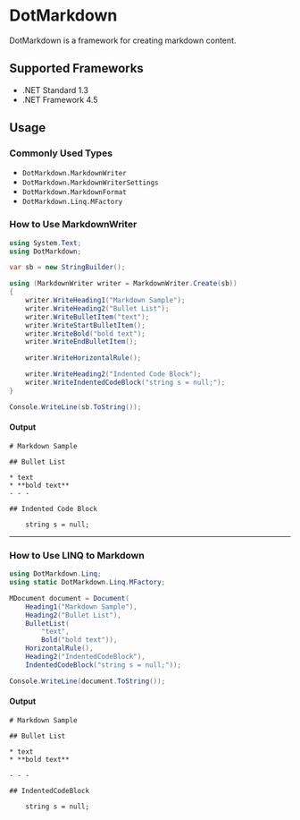 # DotMarkdown

DotMarkdown is a framework for creating markdown content.

## Supported Frameworks

* .NET Standard 1.3
* .NET Framework 4.5

## Usage 

### Commonly Used Types

* `DotMarkdown.MarkdownWriter`
* `DotMarkdown.MarkdownWriterSettings`
* `DotMarkdown.MarkdownFormat`
* `DotMarkdown.Linq.MFactory`

### How to Use MarkdownWriter

```csharp
using System.Text;
using DotMarkdown;

var sb = new StringBuilder();

using (MarkdownWriter writer = MarkdownWriter.Create(sb))
{
    writer.WriteHeading1("Markdown Sample");
    writer.WriteHeading2("Bullet List");
    writer.WriteBulletItem("text");
    writer.WriteStartBulletItem();
    writer.WriteBold("bold text");
    writer.WriteEndBulletItem();

    writer.WriteHorizontalRule();

    writer.WriteHeading2("Indented Code Block");
    writer.WriteIndentedCodeBlock("string s = null;");
}

Console.WriteLine(sb.ToString());
```

#### Output

```
# Markdown Sample

## Bullet List

* text
* **bold text**
- - -

## Indented Code Block

    string s = null;
```

- - -

### How to Use LINQ to Markdown

```csharp
using DotMarkdown.Linq;
using static DotMarkdown.Linq.MFactory;

MDocument document = Document(
    Heading1("Markdown Sample"),
    Heading2("Bullet List"),
    BulletList(
        "text",
        Bold("bold text")),
    HorizontalRule(),
    Heading2("IndentedCodeBlock"),
    IndentedCodeBlock("string s = null;"));

Console.WriteLine(document.ToString());
```

#### Output

```
# Markdown Sample

## Bullet List

* text
* **bold text**

- - -

## IndentedCodeBlock

    string s = null;
```
